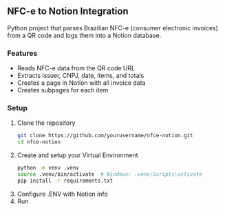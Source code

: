 ## NFC-e to Notion Integration

Python project that parses Brazilian NFC-e (consumer electronic invoices) from a QR code and logs them into a Notion database.

### Features

- Reads NFC-e data from the QR code URL
- Extracts issuer, CNPJ, date, items, and totals
- Creates a page in Notion with all invoice data
- Creates subpages for each item

### Setup
1. Clone the repository
    ```bash
    git clone https://github.com/yourusername/nfce-notion.git
    cd nfce-notion
    ```
2. Create and setup your Virtual Environment
    ```bash
    python -m venv .venv
    source .venv/bin/activate  # Windows: .venv\Scripts\activate
    pip install -r requirements.txt
    ```
3. Configure .ENV with Notion info
4. Run
